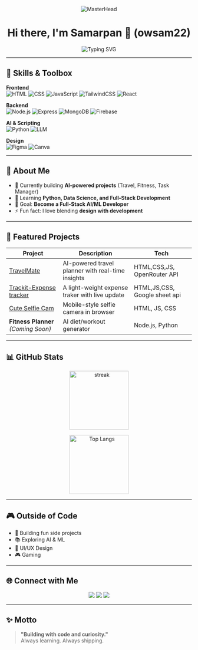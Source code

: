 <!-- Profile Banner -->
<p align="center">
  <img src="https://user-images.githubusercontent.com/90236635/232446433-d5540fa2-fe28-4bb8-b929-cdb51fe61336.gif" alt="MasterHead" align="center" />
</p>

<!-- Animated Typing Effect -->
<h1 align="center">Hi there, I'm Samarpan 👋 (owsam22)</h1>
<p align="center">
  <img src="https://readme-typing-svg.demolab.com?font=Fira+Code&size=25&pause=1000&color=00C7FF&center=true&vCenter=true&width=600&lines=Aspiring+Full-Stack+%2B+AI%2FML+Engineer;B.Tech+CSE+(Data+Science)+Student;Freelance+Web+%26+App+Developer;Always+learning+%26+building" alt="Typing SVG" />
</p>

---

## 🚀 Skills & Toolbox

**Frontend**  
![HTML](https://img.shields.io/badge/HTML5-E34F26?style=for-the-badge&logo=html5&logoColor=white)
![CSS](https://img.shields.io/badge/CSS3-1572B6?style=for-the-badge&logo=css3&logoColor=white)
![JavaScript](https://img.shields.io/badge/JavaScript-F7DF1E?style=for-the-badge&logo=javascript&logoColor=black)
![TailwindCSS](https://img.shields.io/badge/Tailwind-38B2AC?style=for-the-badge&logo=tailwind-css&logoColor=white)
![React](https://img.shields.io/badge/React-61DAFB?style=for-the-badge&logo=react&logoColor=black)

**Backend**  
![Node.js](https://img.shields.io/badge/Node.js-339933?style=for-the-badge&logo=node.js&logoColor=white)
![Express](https://img.shields.io/badge/Express-000000?style=for-the-badge&logo=express&logoColor=white)
![MongoDB](https://img.shields.io/badge/MongoDB-47A248?style=for-the-badge&logo=mongodb&logoColor=white)
![Firebase](https://img.shields.io/badge/Firebase-FFCA28?style=for-the-badge&logo=firebase&logoColor=black)

**AI & Scripting**  
![Python](https://img.shields.io/badge/Python-3776AB?style=for-the-badge&logo=python&logoColor=white)
![LLM](https://img.shields.io/badge/LLM%20Apps-FF6F00?style=for-the-badge)

**Design**  
![Figma](https://img.shields.io/badge/Figma-F24E1E?style=for-the-badge&logo=figma&logoColor=white)
![Canva](https://img.shields.io/badge/Canva-00C4CC?style=for-the-badge&logo=canva&logoColor=white)

---
## 🚀 About Me  
- 🔭 Currently building **AI-powered projects** (Travel, Fitness, Task Manager)  
- 🌱 Learning **Python, Data Science, and Full-Stack Development**  
- 🎯 Goal: **Become a Full-Stack AI/ML Developer**  
- ⚡ Fun fact: I love blending **design with development**  



---

## 🌟 Featured Projects

| Project | Description | Tech |
|---------|-------------|------|
| [TravelMate](https://github.com/owsam22/travelmate) | AI-powered travel planner with real-time insights | HTML,CSS,JS, OpenRouter API |
| [Trackit-Expense tracker](https://github.com/owsam22/expense-tracker) | A light-weight expense traker with live update | HTML,JS,CSS, Google sheet api |
| [Cute Selfie Cam](https://github.com/owsam22/cutiecam) | Mobile-style selfie camera in browser | HTML, JS, CSS |
| **Fitness Planner** *(Coming Soon)* | AI diet/workout generator | Node.js, Python |

---

## 📊 GitHub Stats

<p align="center">
  <img src="https://streak-stats.demolab.com?user=owsam22&theme=radical&border_radius=10" alt="streak" height="160"/>
</p>


<p align="center">
  <img src="https://github-readme-stats.vercel.app/api/top-langs/?username=owsam22&layout=compact&theme=radical" alt="Top Langs" height="160"/>
</p>

---



## 🎮 Outside of Code

- 🎯 Building fun side projects  
- 📚 Exploring AI & ML  
- 🎨 UI/UX Design  
- 🎮 Gaming  

---

## 🌐 Connect with Me

<p align="center">
  <a href="https://linkedin.com/in/samarpan22"><img src="https://img.shields.io/badge/LinkedIn-0A66C2?style=for-the-badge&logo=linkedin&logoColor=white"/></a>
  <a href="https://github.com/owsam22"><img src="https://img.shields.io/badge/GitHub-181717?style=for-the-badge&logo=github&logoColor=white"/></a>
  <a href="https://owsam22.github.io/portfolio"><img src="https://img.shields.io/badge/Portfolio-FF4088?style=for-the-badge&logo=About.me&logoColor=white"/></a>
</p>

---

## ✨ Motto
> **"Building with code and curiosity."**  
> Always learning. Always shipping.
